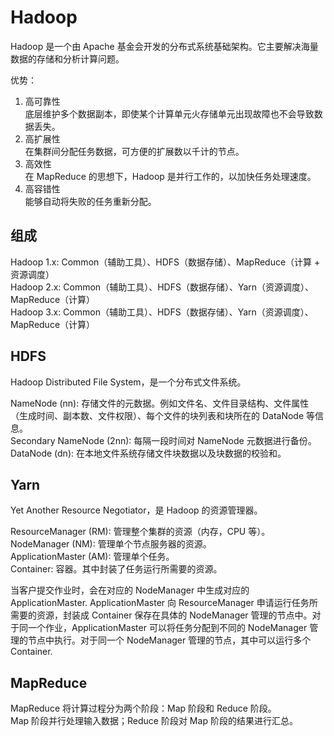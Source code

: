 # Hadoop
Hadoop 是一个由 Apache 基金会开发的分布式系统基础架构。它主要解决海量数据的存储和分析计算问题。  

优势：  
1. 高可靠性  
   底层维护多个数据副本，即使某个计算单元火存储单元出现故障也不会导致数据丢失。  
2. 高扩展性  
   在集群间分配任务数据，可方便的扩展数以千计的节点。  
3. 高效性  
   在 MapReduce 的思想下，Hadoop 是并行工作的，以加快任务处理速度。  
4. 高容错性  
   能够自动将失败的任务重新分配。  

## 组成
Hadoop 1.x: Common（辅助工具）、HDFS（数据存储）、MapReduce（计算 + 资源调度）  
Hadoop 2.x: Common（辅助工具）、HDFS（数据存储）、Yarn（资源调度）、MapReduce（计算）  
Hadoop 3.x: Common（辅助工具）、HDFS（数据存储）、Yarn（资源调度）、MapReduce（计算）  

## HDFS
Hadoop Distributed File System，是一个分布式文件系统。  

NameNode (nn): 存储文件的元数据。例如文件名、文件目录结构、文件属性（生成时间、副本数、文件权限）、每个文件的块列表和块所在的 DataNode 等信息。  
Secondary NameNode (2nn): 每隔一段时间对 NameNode 元数据进行备份。  
DataNode (dn): 在本地文件系统存储文件块数据以及块数据的校验和。  

## Yarn
Yet Another Resource Negotiator，是 Hadoop 的资源管理器。  

ResourceManager (RM): 管理整个集群的资源（内存，CPU 等）。  
NodeManager (NM): 管理单个节点服务器的资源。  
ApplicationMaster (AM): 管理单个任务。  
Container: 容器。其中封装了任务运行所需要的资源。  

当客户提交作业时，会在对应的 NodeManager 中生成对应的 ApplicationMaster. ApplicationMaster 向 ResourceManager 申请运行任务所需要的资源，封装成 Container 保存在具体的 NodeManager 管理的节点中。对于同一个作业，ApplicationMaster 可以将任务分配到不同的 NodeManager 管理的节点中执行。对于同一个 NodeManager 管理的节点，其中可以运行多个 Container.  

## MapReduce
MapReduce 将计算过程分为两个阶段：Map 阶段和 Reduce 阶段。  
Map 阶段并行处理输入数据；Reduce 阶段对 Map 阶段的结果进行汇总。  
